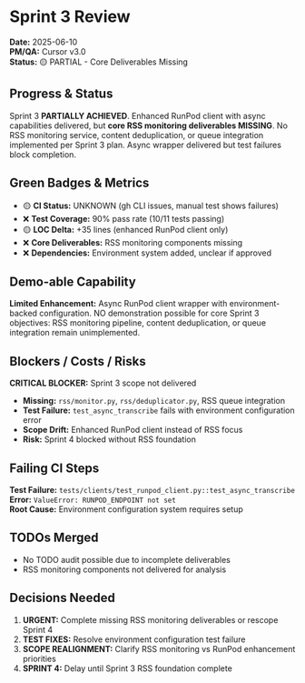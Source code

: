 # Sprint 3 Review
**Date:** 2025-06-10  
**PM/QA:** Cursor v3.0  
**Status:** 🟡 PARTIAL - Core Deliverables Missing

## Progress & Status
Sprint 3 **PARTIALLY ACHIEVED**. Enhanced RunPod client with async capabilities delivered, but **core RSS monitoring deliverables MISSING**. No RSS monitoring service, content deduplication, or queue integration implemented per Sprint 3 plan. Async wrapper delivered but test failures block completion.

## Green Badges & Metrics
- 🟡 **CI Status:** UNKNOWN (gh CLI issues, manual test shows failures)
- ❌ **Test Coverage:** 90% pass rate (10/11 tests passing)
- 🟡 **LOC Delta:** +35 lines (enhanced RunPod client only)
- ❌ **Core Deliverables:** RSS monitoring components missing
- ❌ **Dependencies:** Environment system added, unclear if approved

## Demo-able Capability
**Limited Enhancement:** Async RunPod client wrapper with environment-backed configuration. NO demonstration possible for core Sprint 3 objectives: RSS monitoring pipeline, content deduplication, or queue integration remain unimplemented.

## Blockers / Costs / Risks
**CRITICAL BLOCKER:** Sprint 3 scope not delivered
- **Missing:** `rss/monitor.py`, `rss/deduplicator.py`, RSS queue integration
- **Test Failure:** `test_async_transcribe` fails with environment configuration error
- **Scope Drift:** Enhanced RunPod client instead of RSS focus
- **Risk:** Sprint 4 blocked without RSS foundation

## Failing CI Steps
**Test Failure:** `tests/clients/test_runpod_client.py::test_async_transcribe`  
**Error:** `ValueError: RUNPOD_ENDPOINT not set`  
**Root Cause:** Environment configuration system requires setup

## TODOs Merged
- No TODO audit possible due to incomplete deliverables
- RSS monitoring components not delivered for analysis

## Decisions Needed
1. **URGENT:** Complete missing RSS monitoring deliverables or rescope Sprint 4
2. **TEST FIXES:** Resolve environment configuration test failure
3. **SCOPE REALIGNMENT:** Clarify RSS monitoring vs RunPod enhancement priorities
4. **SPRINT 4:** Delay until Sprint 3 RSS foundation complete 